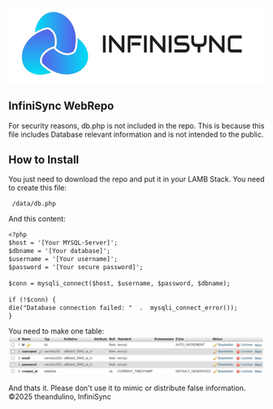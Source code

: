 ![table](/data/images/logo_long-removebg.png)
## InfiniSync WebRepo

For security reasons, db.php is not included in the repo.
This is because this file includes Database relevant information and is not intended to the public.

## How to Install

You just need to download the repo and put it in your LAMB Stack.
You need to create this file:
   

     /data/db.php
And this content:

    <?php
    $host = '[Your MYSQL-Server]';
    $dbname = '[Your database]';
    $username = '[Your username]';
    $password = '[Your secure password]'; 
    
    $conn = mysqli_connect($host, $username, $password, $dbname);
    
    if (!$conn) {
    die("Database connection failed: "  .  mysqli_connect_error());
    }

You need to make one table:
![table](/data/%7B62E11C19-3379-4248-8C21-F7E51BFE082F%7D.png)

And thats it.
Please don't use it to mimic or distribute false information.
©2025 theandulino, InfiniSync
